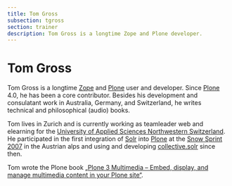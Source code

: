 ```yaml
---
title: Tom Gross
subsection: tgross
section: trainer
description: Tom Gross is a longtime Zope and Plone developer.
---
```


# Tom  Gross

Tom Gross is a longtime [Zope](http://www.zope.org/) and [Plone](https://plone.org) user and developer. Since [Plone](https://plone.org) 4.0, he has been a core contributor. Besides his development and consulatant work in Australia, Germany, and Switzerland, he writes technical and philosophical (audio) books.

Tom lives in Zurich and is currently working as teamleader web and elearning for the [University of Applied Sciences Northwestern Switzerland](http://www.fhnw.ch/). He participated in the first integration of [Solr](https://lucene.apache.org/solr/) into [Plone](https://plone.org) at the [Snow Sprint 2007](https://plone.org/news/old-news/sponsor-4th-snow-sprint) in the Austrian alps and using and developing [collective.solr](https://github.com/collective/collective.solr) since then.

Tom wrote the Plone book [„Plone 3 Multimedia – Embed, display, and manage multimedia content in your Plone site“](https://www.packtpub.com/web-development/plone-3-multimedia).

